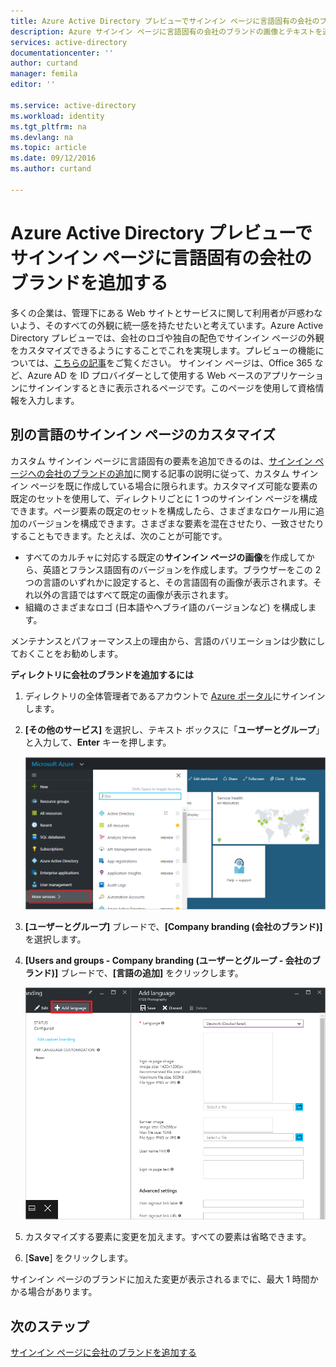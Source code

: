 ```yaml
---
title: Azure Active Directory プレビューでサインイン ページに言語固有の会社のブランドを追加する | Microsoft Docs
description: Azure サインイン ページに言語固有の会社のブランドの画像とテキストを追加する方法について説明します。
services: active-directory
documentationcenter: ''
author: curtand
manager: femila
editor: ''

ms.service: active-directory
ms.workload: identity
ms.tgt_pltfrm: na
ms.devlang: na
ms.topic: article
ms.date: 09/12/2016
ms.author: curtand

---
```

# Azure Active Directory プレビューでサインイン ページに言語固有の会社のブランドを追加する
多くの企業は、管理下にある Web サイトとサービスに関して利用者が戸惑わないよう、そのすべての外観に統一感を持たせたいと考えています。Azure Active Directory プレビューでは、会社のロゴや独自の配色でサインイン ページの外観をカスタマイズできるようにすることでこれを実現します。プレビューの機能については、[こちらの記事](active-directory-preview-explainer.md)をご覧ください。 サインイン ページは、Office 365 など、Azure AD を ID プロバイダーとして使用する Web ベースのアプリケーションにサインインするときに表示されるページです。このページを使用して資格情報を入力します。

## 別の言語のサインイン ページのカスタマイズ
カスタム サインイン ページに言語固有の要素を追加できるのは、[サインイン ページへの会社のブランドの追加](active-directory-branding-custom-signon-azure-portal.md)に関する記事の説明に従って、カスタム サインイン ページを既に作成している場合に限られます。カスタマイズ可能な要素の既定のセットを使用して、ディレクトリごとに 1 つのサインイン ページを構成できます。ページ要素の既定のセットを構成したら、さまざまなロケール用に追加のバージョンを構成できます。さまざまな要素を混在させたり、一致させたりすることもできます。たとえば、次のことが可能です。

* すべてのカルチャに対応する既定の**サインイン ページの画像**を作成してから、英語とフランス語固有のバージョンを作成します。ブラウザーをこの 2 つの言語のいずれかに設定すると、その言語固有の画像が表示されます。それ以外の言語ではすべて既定の画像が表示されます。
* 組織のさまざまなロゴ (日本語やヘブライ語のバージョンなど) を構成します。

メンテナンスとパフォーマンス上の理由から、言語のバリエーションは少数にしておくことをお勧めします。

**ディレクトリに会社のブランドを追加するには**

1. ディレクトリの全体管理者であるアカウントで [Azure ポータル](https://portal.azure.com)にサインインします。
2. **[その他のサービス]** を選択し、テキスト ボックスに「**ユーザーとグループ**」と入力して、**Enter** キーを押します。
   
   ![ユーザー管理を開く](./media/active-directory-branding-localize-azure-portal/user-management.png)
3. **[ユーザーとグループ]** ブレードで、**[Company branding (会社のブランド)]** を選択します。
4. **[Users and groups - Company branding (ユーザーとグループ - 会社のブランド)]** ブレードで、**[言語の追加]** をクリックします。
   
    ![言語固有のブランド要素を追加する](./media/active-directory-branding-localize-azure-portal/add-language.png)
5. カスタマイズする要素に変更を加えます。すべての要素は省略できます。
6. [**Save**] をクリックします。

サインイン ページのブランドに加えた変更が表示されるまでに、最大 1 時間かかる場合があります。

## 次のステップ
[サインイン ページに会社のブランドを追加する](active-directory-branding-custom-signon-azure-portal.md)

<!---HONumber=AcomDC_0914_2016-->
